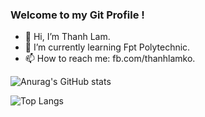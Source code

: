 ### Welcome to my Git Profile !

- 👋 Hi, I’m Thanh Lam.
- 🌱 I’m currently learning Fpt Polytechnic.
- 📫 How to reach me: fb.com/thanhlamko.

![Anurag's GitHub stats](https://github-readme-stats.vercel.app/api?username=thanhlamm&theme=dark&show_icons=true)


![Top Langs](https://github-readme-stats.vercel.app/api/top-langs/?username=thanhlamm&layout=compact)
